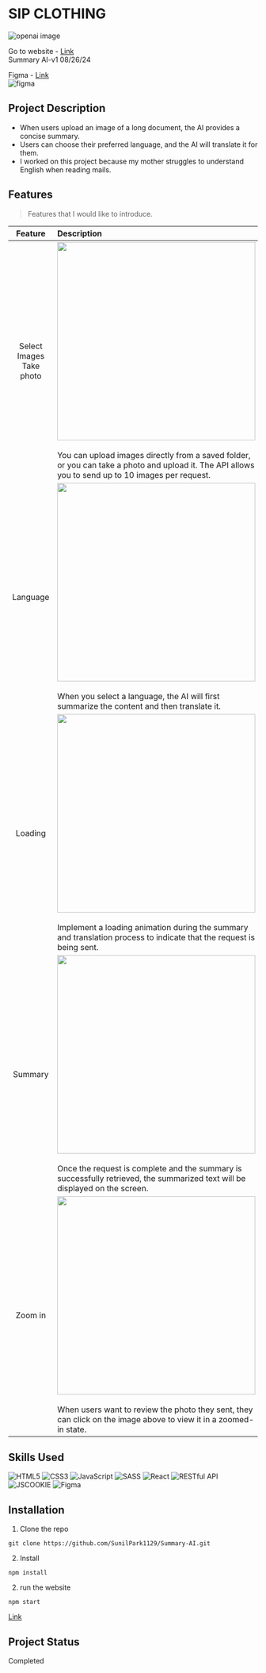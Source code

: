 # SIP CLOTHING
![openai image](https://github.com/user-attachments/assets/cd1b3b48-f2f8-490d-9dda-222791471ec4)

Go to website - [Link](https://sp-summary-ai.netlify.app/)<br>
Summary AI-v1 08/26/24

Figma - [Link](https://www.figma.com/design/12XFOfdrJ2NLSDBSCdXLhe/SP-Translate?node-id=0-1&m=dev&t=ABcgaJ8AZH5tBTgb-1)<br>
![figma](https://github.com/user-attachments/assets/18af5e89-dc20-4a26-9fe3-4884869cc0d4)

## Project Description

- When users upload an image of a long document, the AI provides a concise summary.
- Users can choose their preferred language, and the AI will translate it for them.
- I worked on this project because my mother struggles to understand English when reading mails.

## Features
> Features that I would like to introduce.

|Feature|Description|
|:--:|:--|
|Select Images<br>Take photo|<img src="https://github.com/user-attachments/assets/ed97252a-0303-424e-848d-349d2621e6b9" height="400"><br><br>You can upload images directly from a saved folder, or you can take a photo and upload it. The API allows you to send up to 10 images per request.|
|Language|<img src="https://github.com/user-attachments/assets/1ae7eb03-0217-465f-b3a4-56c9a2a2a728" height="400"><br><br>When you select a language, the AI will first summarize the content and then translate it.|
|Loading|<img src="https://github.com/user-attachments/assets/3ab185b8-a427-4489-abfe-0d300d80727d" height="400"><br><br>Implement a loading animation during the summary and translation process to indicate that the request is being sent.|
|Summary|<img src="https://github.com/user-attachments/assets/f06d291b-bd97-4897-84cd-54780d4729ba" height="400"><br><br>Once the request is complete and the summary is successfully retrieved, the summarized text will be displayed on the screen.|
|Zoom in|<img src="https://github.com/user-attachments/assets/54866c24-eb9a-4bef-b612-b265717011c9" height="400"><br><br>When users want to review the photo they sent, they can click on the image above to view it in a zoomed-in state.|

## Skills Used

![HTML5](https://img.shields.io/badge/html5-%23E34F26.svg?style=for-the-badge&logo=html5&logoColor=white) ![CSS3](https://img.shields.io/badge/css3-%231572B6.svg?style=for-the-badge&logo=css3&logoColor=white) ![JavaScript](https://img.shields.io/badge/javascript-%23323330.svg?style=for-the-badge&logo=javascript&logoColor=%23F7DF1E) ![SASS](https://img.shields.io/badge/SASS-hotpink.svg?style=for-the-badge&logo=SASS&logoColor=white) ![React](https://img.shields.io/badge/react-%2320232a.svg?style=for-the-badge&logo=react&logoColor=%2361DAFB) ![RESTful API](https://img.shields.io/badge/restful_api-%23323330.svg?style=for-the-badge&logoColor=%23F7DF1E) ![JSCOOKIE](https://img.shields.io/badge/JSCOOKIE-%23323330.svg?style=for-the-badge&logoColor=%23F7DF1E) ![Figma](https://img.shields.io/badge/figma-%23F24E1E.svg?style=for-the-badge&logo=figma&logoColor=white)

## Installation
1. Clone the repo
```
git clone https://github.com/SunilPark1129/Summary-AI.git
```
2. Install
```
npm install
```
2. run the website
```
npm start
```
[Link](https://sp-summary-ai.netlify.app/)

## Project Status
Completed
